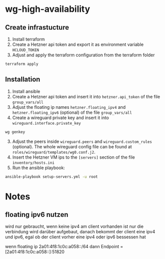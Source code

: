# wg-high-availability

## Create infrastucture

1. Install terraform
1. Create a Hetzner api token and export it as environment variable `HCLOUD_TOKEN`
1. Adjust and apply the terraform configuration from the terraform folder
```bash
terraform apply
```

## Installation

1. Install ansible
1. Create a Hetzner api token and insert it into `hetzner.api_token` of the file `group_vars/all`
1. Adjust the floating ip names `hetzner.floating_ipv4` and `hetzner.floating_ipv6` (optional) of the file `group_vars/all`
1. Create a wireguard private key and insert it into `wireguard.interface.private_key`
```bash
wg genkey
```
3. Adjust the peers inside `wireguard.peers` and `wireguard.custom_rules` (optional). The whole wireguard config file can be found at `roles/wireguard/templates/wg0.conf.j2`.
4. Insert the Hetzner VM ips to the `[servers]` section of the file `inventory/hosts.ini`
5. Run the ansible playbook:
```bash
ansible-playbook setup-servers.yml -u root
```




# Notes

floating ipv6 nutzen
--------------------
wird nur gebraucht, wenn keine ipv4 am client vorhanden ist
nur die verbindung wird darüber aufgebaut, danach bekommt der client eine ipv4 und ipv6, egal ob der client vorher eine ipv4 oder ipv6 bessessen hat

wenn floating ip
2a01:4f8:1c0c:a058::/64
dann
Endpoint = [2a01:4f8:1c0c:a058::]:51820


